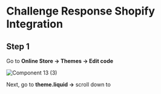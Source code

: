 # Challenge Response Shopify Integration

## Step 1
Go to **Online Store -> Themes -> Edit code**

![Component 13 (3)](https://user-images.githubusercontent.com/65671141/181827307-3e5e58a4-ed26-4006-bee7-41ee7fb952ee.png)

Next, go to **theme.liquid ->** scroll down to **<script> ->** Add **code snippet** right below

#### Code Snippet:

```
const urlParams = new URLSearchParams(window.location.search);
      const transactionId = urlParams.get("transaction_id");

      const params = {
        transaction_id: transactionId,
      };

      if(params.transaction_id) {
        localStorage.setItem("surfParams", JSON.stringify(params));
      }
```

![Screen Shot 2022-07-29 at 2 43 1](https://user-images.githubusercontent.com/65671141/181827403-2f1d77cf-cf29-4a94-b5c5-2996db43d7ff.png)

## Step 2
Go to **Settings** by clicking on the settings button in the bottom left of the home page

![Component 14 (2) 1 (1)](https://user-images.githubusercontent.com/65671141/181829646-ff6f23fe-820e-45df-9936-2f6393fe99c6.png)

Then select **Checkout**

![Component 15 1 (1)](https://user-images.githubusercontent.com/65671141/181829659-5dade242-e67c-4e38-89d3-2351b16292d1.png)

Next, scroll down to **Order status page ->** Add **second code snippet**

#### Second Code Snippet:

```
{% if first_time_accessed %}
<script>
const transactionID = JSON.parse(localStorage.getItem("surfParams")).transaction_id;

if(transactionID) {
fetch(`https://giveaways.joinsurf-staging.com/api/v1/entries/challenge_transactions/${transactionID}/callback`)
      .then((response) => {
        return response.json();
      })
      .then((json) => {
          window.open('https://giveaways.joinsurf-staging.com' + json.redirect_url, '_blank').focus()
      })
      .catch((error) => {
        console.log("Error calling surd API: %o", error);
      });

       localStorage.setItem("surfParams", {});
}
</script>
{% endif %}
```
![Component 17](https://user-images.githubusercontent.com/65671141/181830642-1dd83e15-105a-488c-9f86-0f625d2a3efb.png)
